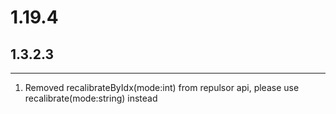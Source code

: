 # 1.19.4
## 1.3.2.3

---
1. Removed recalibrateByIdx(mode:int) from repulsor api, please use recalibrate(mode:string) instead

